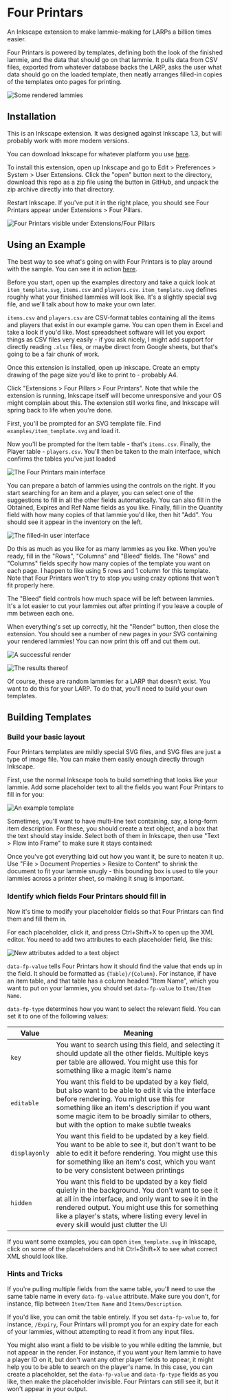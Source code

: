# Four Printars

An Inkscape extension to make lammie-making for LARPs a billion times easier.

Four Printars is powered by templates, defining both the look of the finished
lammie, and the data that should go on that lammie. It pulls data from CSV
files, exported from whatever database backs the LARP, asks the user what data
should go on the loaded template, then neatly arranges filled-in copies of the
templates onto pages for printing.

![Some rendered lammies](./images/rendered_lammies.png)

## Installation

This is an Inkscape extension. It was designed against Inkscape 1.3, but will
probably work with more modern versions.

You can download Inkscape for whatever platform you use
[here](https://inkscape.org/release/1.3/).

To install this extension, open up Inkscape and go to Edit > Preferences >
System > User Extensions. Click the "open" button next to the directory,
download this repo as a zip file using the button in GitHub, and unpack the zip
archive directly into that directory.

Restart Inkscape. If you've put it in the right place, you should see Four
Printars appear under Extensions > Four Pillars.

![Four Printars visible under Extensions/Four Pillars](./images/install_check.png)

## Using an Example

The best way to see what's going on with Four Printars is to play around with
the sample. You can see it in action [here](https://www.youtube.com/watch?v=lhN2iSQlsp4).

Before you start, open up the examples directory and take a quick look at
`item_template.svg`, `items.csv` and `players.csv`. `item_template.svg` defines
roughly what your finished lammies will look like. It's a slightly special svg
file, and we'll talk about how to make your own later.

`items.csv` and `players.csv` are CSV-format tables containing all the items and
players that exist in our example game. You can open them in Excel and take a
look if you'd like. Most spreadsheet software will let you export things as CSV
files very easily - if you ask nicely, I might add support for directly reading
`.xlsx` files, or maybe direct from Google sheets, but that's going to be a fair
chunk of work.

Once this extension is installed, open up inkscape. Create an empty drawing of
the page size you'd like to print to - probably A4.

Click "Extensions > Four Pillars > Four Printars". Note that while the extension
is running, Inkscape itself will become unresponsive and your OS might complain
about this. The extension still works fine, and Inkscape will spring back to
life when you're done.

First, you'll be prompted for an SVG template file. Find
`examples/item_template.svg` and load it.

Now you'll be prompted for the Item table - that's `items.csv`. Finally, the
Player table - `players.csv`. You'll then be taken to the main interface, which
confirms the tables you've just loaded

![The Four Printars main interface](./images/main_interface.png)

You can prepare a batch of lammies using the controls on the right. If you start
searching for an item and a player, you can select one of the suggestions to
fill in all the other fields automatically. You can also fill in the Obtained,
Expires and Ref Name fields as you like. Finally, fill in the Quantity field
with how many copies of that lammie you'd like, then hit "Add". You should see
it appear in the inventory on the left.

![The filled-in user interface](./images/filled_in.png)

Do this as much as you like for as many lammies as you like. When you're ready,
fill in the "Rows", "Columns" and "Bleed" fields. The "Rows" and "Columns"
fields specify how many copies of the template you want on each page. I happen
to like using 5 rows and 1 column for this template. Note that Four Printars
won't try to stop you using crazy options that won't fit properly here.

The "Bleed" field controls how much space will be left between lammies. It's a
lot easier to cut your lammies out after printing if you leave a couple of mm
between each one.

When everything's set up correctly, hit the "Render" button, then close the
extension. You should see a number of new pages in your SVG containing your
rendered lammies! You can now print this off and cut them out.

![A successful render](./images/successful_render.png)

![The results thereof](./images/rendered_lammies.png)

Of course, these are random lammies for a LARP that doesn't exist. You want to
do this for your LARP. To do that, you'll need to build your own templates.

## Building Templates

### Build your basic layout

Four Printars templates are mildly special SVG files, and SVG files are just a
type of image file. You can make them easily enough directly through Inkscape.

First, use the normal Inkscape tools to build something that looks like your
lammie. Add some placeholder text to all the fields you want Four Printars to
fill in for you:

![An example template](./images/item_template.png)

Sometimes, you'll want to have multi-line text containing, say, a long-form item
description. For these, you should create a text object, and a box that the text
should stay inside. Select both of them in Inkscape, then use "Text > Flow into
Frame" to make sure it stays contained:

Once you've got everything laid out how you want it, be sure to neaten it up.
Use "File > Document Properties > Resize to Content" to shrink the document to
fit your lammie snugly - this bounding box is used to tile your lammies across a
printer sheet, so making it snug is important.

### Identify which fields Four Printars should fill in

Now it's time to modify your placeholder fields so that Four Printars can find
them and fill them in.

For each placeholder, click it, and press Ctrl+Shift+X to open up the XML
editor. You need to add two attributes to each placeholder field, like this:

![New attributes added to a text object](./images/new_attributes.png)

`data-fp-value` tells Four Printars how it should find the value that ends up
in the field. It should be formatted as `{Table}/{Column}`. For instance, if
have an item table, and that table has a column headed "Item Name", which you
want to put on your lammies, you should set `data-fp-value` to `Item/Item Name`.

`data-fp-type` determines how you want to select the relevant field. You can set
it to one of the following values:

| Value | Meaning |
| ----- | ------- |
| `key` | You want to search using this field, and selecting it should update all the other fields. Multiple keys per table are allowed. You might use this for something like a magic item's name | 
| `editable` | You want this field to be updated by a key field, but also want to be able to edit it via the interface before rendering. You might use this for something like an item's description if you want some magic item to be broadly similar to others, but with the option to make subtle tweaks |
| `displayonly` | You want this field to be updated by a key field. You want to be able to see it, but don't want to be able to edit it before rendering. You might use this for something like an item's cost, which you want to be very consistent between printings |
| `hidden` | You want this field to be updated by a key field quietly in the background. You don't want to see it at all in the interface, and only want to see it in the rendered output. You might use this for something like a player's stats, where listing every level in every skill would just clutter the UI |

If you want some examples, you can open `item_template.svg` in Inkscape, click
on some of the placeholders and hit Ctrl+Shift+X to see what correct XML should
look like.

### Hints and Tricks

If you're pulling multiple fields from the same table, you'll need to use the
same table name in every `data-fp-value` attribute. Make sure you don't, for
instance, flip between `Item/Item Name` and `Items/Description`.

If you'd like, you can omit the table entirely. If you set `data-fp-value` to,
for instance, `/Expiry`, Four Printars will prompt you for an expiry date for
each of your lammies, without attempting to read it from any input files.

You might also want a field to be visible to you while editing the lammie, but
not appear in the render. For instance, if you want your Item lammie to have
a player ID on it, but don't want any other player fields to appear, it might
help you to be able to search on the player's name. In this case, you can create
a placeholder, set the `data-fp-value` and `data-fp-type` fields as you like,
then make the placeholder invisible. Four Printars can still see it, but it
won't appear in your output.
